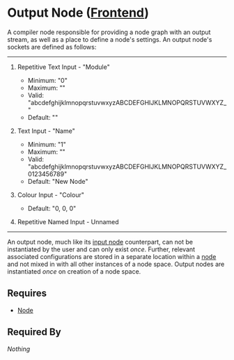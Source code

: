 # Output Node ([Frontend](../../frontend.md))

A compiler node responsible for providing a node graph with an output stream, as well as a place to define a node's settings. An output node's sockets are defined as follows:

___

1. Repetitive Text Input - "Module"<br>
    - Minimum: "0"
    - Maximum: ""
    - Valid: "abcdefghijklmnopqrstuvwxyzABCDEFGHIJKLMNOPQRSTUVWXYZ_"
    - Default: ""

2. Text Input - "Name"<br>
    - Minimum: "1"
    - Maximum: ""
    - Valid: "abcdefghijklmnopqrstuvwxyzABCDEFGHIJKLMNOPQRSTUVWXYZ_ 0123456789"
    - Default: "New Node"

3. Colour Input - "Colour"<br>
    - Default: "0, 0, 0"

4. Repetitive Named Input - Unnamed

___

An output node, much like its [input node](./input.md) counterpart, can not be instantiated by the user and can only exist *once*. Further, relevant associated configurations are stored in a separate location within a [node](../node.md) and not mixed in with all other instances of a node space. Output nodes are instantiated *once* on creation of a node space.

## Requires

- [Node](../node.md)

## Required By

*Nothing*
